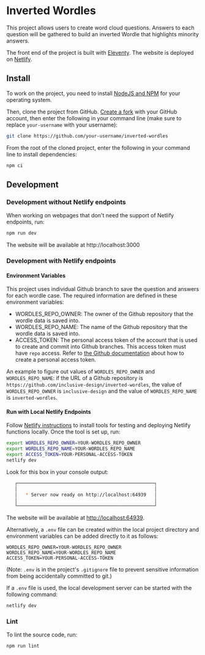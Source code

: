 # Inverted Wordles

This project allows users to create word cloud questions. Answers to each question will be gathered to build an
inverted Wordle that highlights minority answers.

The front end of the project is built with [Eleventy](https://11ty.dev/). The website is deployed on
[Netlify](https://www.netlify.com/).

## Install

To work on the project, you need to install [NodeJS and NPM](https://nodejs.org/en/download/) for your operating
system.

Then, clone the project from GitHub. [Create a fork](https://help.github.com/en/github/getting-started-with-github/fork-a-repo)
with your GitHub account, then enter the following in your command line (make sure to replace `your-username` with your username):

```bash
git clone https://github.com/your-username/inverted-wordles
```

From the root of the cloned project, enter the following in your command line to install dependencies:

```bash
npm ci
```

## Development

### Development without Netlify endpoints

When working on webpages that don't need the support of Netlify endpoints, run:

```bash
npm run dev
```

The website will be available at http://localhost:3000

### Development with Netlify endpoints

#### Environment Variables

This project uses individual Github branch to save the question and answers for each wordle case. The required
information are defined in these environment variables:

* WORDLES_REPO_OWNER: The owner of the Github repository that the wordle data is saved into.
* WORDLES_REPO_NAME: The name of the Github repository that the wordle data is saved into.
* ACCESS_TOKEN: The personal access token of the account that is used to create and commit into Github branches. This
access token must have `repo` access. Refer to [the Github documentation](https://docs.github.com/en/github/authenticating-to-github/creating-a-personal-access-token)
about how to create a personal access token.

An example to figure out values of `WORDLES_REPO_OWNER` and `WORDLES_REPO_NAME`: if the URL of a Github repository is
`https://github.com/inclusive-design/inverted-wordles`, the value of `WORDLES_REPO_OWNER` is `inclusive-design` and the
value of `WORDLES_REPO_NAME` is `inverted-wordles`.

#### Run with Local Netlify Endpoints

Follow [Netlify instructions](https://docs.netlify.com/functions/build-with-javascript/#tools) to install tools for testing
and deploying Netlify functions locally. Once the tool is set up, run:

```bash
export WORDLES_REPO_OWNER=YOUR-WORDLES_REPO_OWNER
export WORDLES_REPO_NAME=YOUR-WORDLES_REPO_NAME
export ACCESS_TOKEN=YOUR-PERSONAL-ACCESS-TOKEN
netlify dev
```

Look for this box in your console output:

```bash
   ┌──────────────────────────────────────────────────┐
   │                                                  │
   │   * Server now ready on http://localhost:64939   │
   │                                                  │
   └──────────────────────────────────────────────────┘
```

The website will be available at [http://localhost:64939](http://localhost:64939).

Alternatively, a `.env` file can be created within the local project directory and
environment variables can be added directly to it as follows:

```env
WORDLES_REPO_OWNER=YOUR-WORDLES_REPO_OWNER
WORDLES_REPO_NAME=YOUR-WORDLES_REPO_NAME
ACCESS_TOKEN=YOUR-PERSONAL-ACCESS-TOKEN
```

(Note: `.env` is in the project's `.gitignore` file to prevent sensitive information from being accidentally
committed to git.)

If a `.env` file is used, the local development server can be started with the following command:

```bash
netlify dev
```

### Lint

To lint the source code, run:

```bash
npm run lint
```
